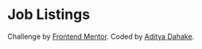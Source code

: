 # Job Listings

Challenge by [Frontend Mentor](https://www.frontendmentor.io?ref=challenge). Coded by [Aditya Dahake](https://github.com/adityadahake).
